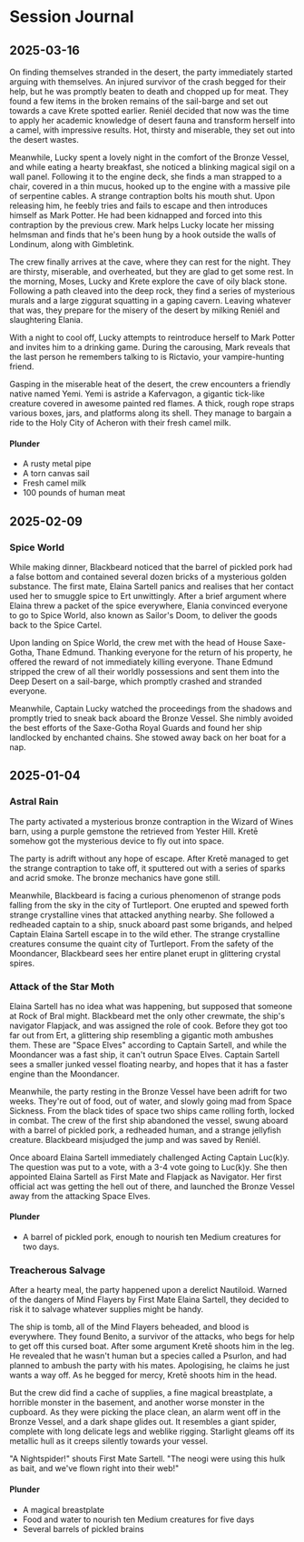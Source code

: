 # Session Journal

## 2025-03-16
On finding themselves stranded in the desert, the party immediately started arguing with themselves. An injured survivor of the crash begged for their help, but he was promptly beaten to death and chopped up for meat. They found a few items in the broken remains of the sail-barge and set out towards a cave Krete spotted earlier. Reniél decided that now was the time to apply her academic knowledge of desert fauna and transform herself into a camel, with impressive results. Hot, thirsty and miserable, they set out into the desert wastes.

Meanwhile, Lucky spent a lovely night in the comfort of the Bronze Vessel, and while eating a hearty breakfast, she noticed a blinking magical sigil on a wall panel. Following it to the engine deck, she finds a man strapped to a chair, covered in a thin mucus, hooked up to the engine with a massive pile of serpentine cables. A strange contraption bolts his mouth shut. Upon releasing him, he feebly tries and fails to escape and then introduces himself as Mark Potter. He had been kidnapped and forced into this contraption by the previous crew. Mark helps Lucky locate her missing helmsman and finds that he's been hung by a hook outside the walls of Londinum, along with Gimbletink.

The crew finally arrives at the cave, where they can rest for the night. They are thirsty, miserable, and overheated, but they are glad to get some rest. In the morning, Moses, Lucky and Krete explore the cave of oily black stone. Following a path cleaved into the deep rock, they find a series of mysterious murals and a large ziggurat squatting in a gaping cavern. Leaving whatever that was, they prepare for the misery of the desert by milking Reniél and slaughtering Elania.

With a night to cool off, Lucky attempts to reintroduce herself to Mark Potter and invites him to a drinking game. During the carousing, Mark reveals that the last person he remembers talking to is Rictavio, your vampire-hunting friend.

Gasping in the miserable heat of the desert, the crew encounters a friendly native named Yemi. Yemi is astride a Kafervagon, a gigantic tick-like creature covered in awesome painted red flames. A thick, rough rope straps various boxes, jars, and platforms along its shell. They manage to bargain a ride to the Holy City of Acheron with their fresh camel milk.
#### Plunder
- A rusty metal pipe
- A torn canvas sail 
- Fresh camel milk
- 100 pounds of human meat
## 2025-02-09
### Spice World
While making dinner, Blackbeard noticed that the barrel of pickled pork had a false bottom and contained several dozen bricks of a mysterious golden substance. The first mate, Elaina Sartell panics and realises that her contact used her to smuggle spice to Ert unwittingly. After a brief argument where Elaina threw a packet of the spice everywhere, Elania convinced everyone to go to Spice World, also known as Sailor's Doom, to deliver the goods back to the Spice Cartel.

Upon landing on Spice World, the crew met with the head of House Saxe-Gotha, Thane Edmund. Thanking everyone for the return of his property, he offered the reward of not immediately killing everyone. Thane Edmund stripped the crew of all their worldly possessions and sent them into the Deep Desert on a sail-barge, which promptly crashed and stranded everyone.

Meanwhile, Captain Lucky watched the proceedings from the shadows and promptly tried to sneak back aboard the Bronze Vessel. She nimbly avoided the best efforts of the Saxe-Gotha Royal Guards and found her ship landlocked by enchanted chains. She stowed away back on her boat for a nap.
## 2025-01-04
### Astral Rain
The party activated a mysterious bronze contraption in the Wizard of Wines barn, using a purple gemstone the retrieved from Yester Hill. Kretē somehow got the mysterious device to fly out into space.

The party is adrift without any hope of escape. After Kretē managed to get the strange contraption to take off, it sputtered out with a series of sparks and acrid smoke. The bronze mechanics have gone still.

Meanwhile, Blackbeard is facing a curious phenomenon of strange pods falling from the sky in the city of Turtleport. One erupted and spewed forth strange crystalline vines that attacked anything nearby. She followed a redheaded captain to a ship, snuck aboard past some brigands, and helped Captain Elaina Sartell escape in to the wild ether. The strange crystalline creatures consume the quaint city of Turtleport. From the safety of the Moondancer, Blackbeard sees her entire planet erupt in glittering crystal spires.

### Attack of the Star Moth
Elaina Sartell has no idea what was happening, but supposed that someone at Rock of Bral might. Blackbeard met the only other crewmate, the ship's navigator Flapjack, and was assigned the role of cook. Before they got too far out from Ert, a glittering ship resembling a gigantic moth ambushes them. These are "Space Elves" according to Captain Sartell, and while the Moondancer was a fast ship, it can't outrun Space Elves. Captain Sartell sees a smaller junked vessel floating nearby, and hopes that it has a faster engine than the Moondancer.

Meanwhile, the party resting in the Bronze Vessel have been adrift for two weeks. They're out of food, out of water, and slowly going mad from Space Sickness. From the black tides of space two ships came rolling forth, locked in combat. The crew of the first ship abandoned the vessel, swung aboard with a barrel of pickled pork, a redheaded human, and a strange jellyfish creature. Blackbeard misjudged the jump and was saved by Reniél.

Once aboard Elaina Sartell immediately challenged Acting Captain Luc(k)y. The question was put to a vote, with a 3-4 vote going to Luc(k)y. She then appointed Elaina Sartell as First Mate and Flapjack as Navigator. Her first official act was getting the hell out of there, and launched the Bronze Vessel away from the attacking Space Elves.

#### Plunder
- A barrel of pickled pork, enough to nourish ten Medium creatures for two days.

### Treacherous Salvage
After a hearty meal, the party happened upon a derelict Nautiloid. Warned of the dangers of Mind Flayers by First Mate Elaina Sartell, they decided to risk it to salvage whatever supplies might be handy.

The ship is tomb, all of the Mind Flayers beheaded, and blood is everywhere. They found Benito, a survivor of the attacks, who begs for help to get off this cursed boat. After some argument Kretē shoots him in the leg. He revealed that he wasn't human but a species called a Psurlon, and had planned to ambush the party with his mates. Apologising, he claims he just wants a way off. As he begged for mercy, Kretē shoots him in the head.

But the crew did find a cache of supplies, a fine magical breastplate, a horrible monster in the basement, and another worse monster in the cupboard. As they were picking the place clean, an alarm went off in the Bronze Vessel, and a dark shape glides out. It resembles a giant spider, complete with long delicate legs and weblike rigging. Starlight gleams off its metallic hull as it creeps silently towards your vessel.

"A Nightspider!" shouts First Mate Sartell. "The neogi were using this hulk as bait, and we've flown right into their web!"

#### Plunder
- A magical breastplate
- Food and water to nourish ten Medium creatures for five days
- Several barrels of pickled brains